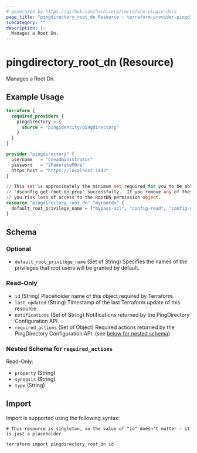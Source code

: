```yaml
---
# generated by https://github.com/hashicorp/terraform-plugin-docs
page_title: "pingdirectory_root_dn Resource - terraform-provider-pingdirectory"
subcategory: ""
description: |-
  Manages a Root Dn.
---
```


# pingdirectory_root_dn (Resource)

Manages a Root Dn.

## Example Usage

```terraform
terraform {
  required_providers {
    pingdirectory = {
      source = "pingidentity/pingdirectory"
    }
  }
}

provider "pingdirectory" {
  username   = "cn=administrator"
  password   = "2FederateM0re"
  https_host = "https://localhost:1443"
}

// This set is approximately the minimum set required for you to be able to run
// 'dsconfig get-root-dn-prop' successfully.  If you remove any of these permissions, 
// you risk loss of access to the RootDN permission object.
resource "pingdirectory_root_dn" "myrootdn" {
  default_root_privilege_name = ["bypass-acl", "config-read", "config-write", "modify-acl", "privilege-change", "use-admin-session"]
}
```

<!-- schema generated by tfplugindocs -->
## Schema

### Optional

- `default_root_privilege_name` (Set of String) Specifies the names of the privileges that root users will be granted by default.

### Read-Only

- `id` (String) Placeholder name of this object required by Terraform.
- `last_updated` (String) Timestamp of the last Terraform update of this resource.
- `notifications` (Set of String) Notifications returned by the PingDirectory Configuration API.
- `required_actions` (Set of Object) Required actions returned by the PingDirectory Configuration API. (see [below for nested schema](#nestedatt--required_actions))

<a id="nestedatt--required_actions"></a>
### Nested Schema for `required_actions`

Read-Only:

- `property` (String)
- `synopsis` (String)
- `type` (String)

## Import

Import is supported using the following syntax:

```shell
# This resource is singleton, so the value of "id" doesn't matter - it is just a placeholder

terraform import pingdirectory_root_dn id
```
